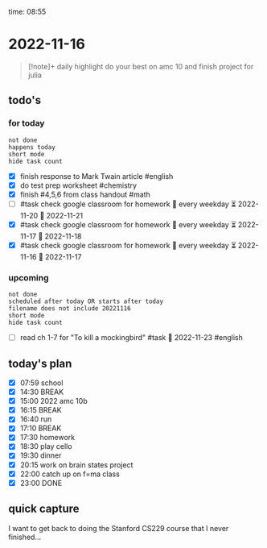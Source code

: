 time: 08:55

# 2022-11-16

>[!note]+ daily highlight
>do your best on amc 10 and finish project for julia

## todo's 
### for today
```tasks
not done
happens today
short mode
hide task count
```

- [x] finish response to Mark Twain article #english
- [x] do test prep worksheet #chemistry 
- [x] finish #4,5,6 from class handout #math 
- [ ] #task check google classroom for homework 🔁 every weekday ⏳ 2022-11-20 📅 2022-11-21
- [x] #task check google classroom for homework 🔁 every weekday ⏳ 2022-11-17 📅 2022-11-18
- [x] #task check google classroom for homework 🔁 every weekday ⏳ 2022-11-16 📅 2022-11-17
### upcoming
```tasks
not done
scheduled after today OR starts after today
filename does not include 20221116
short mode
hide task count
```
- [ ] read ch 1-7 for "To kill a mockingbird" #task 📅 2022-11-23 #english 
## today's plan
- [x] 07:59 school
- [x] 14:30 BREAK
- [x] 15:00 2022 amc 10b
- [x] 16:15 BREAK
- [x] 16:40 run
- [x] 17:10 BREAK
- [x] 17:30 homework
- [x] 18:30 play cello
- [x] 19:30 dinner
- [x] 20:15 work on brain states project
- [x] 22:00 catch up on f=ma class
- [x] 23:00 DONE

## quick capture
I want to get back to doing the Stanford CS229 course that I never finished...